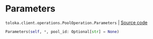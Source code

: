 # Parameters
`toloka.client.operations.PoolOperation.Parameters` | [Source code](https://github.com/Toloka/toloka-kit/blob/v1.1.1/src/client/operations.py#L140)

```python
Parameters(self, *, pool_id: Optional[str] = None)
```

